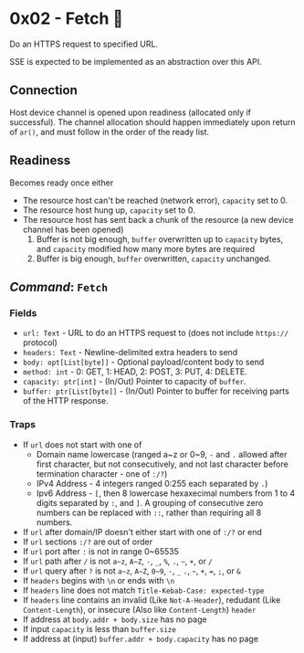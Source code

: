 # 0x02 - Fetch 🧪

Do an HTTPS request to specified URL.

SSE is expected to be implemented as an abstraction over this API.

## Connection

Host device channel is opened upon readiness (allocated only if successful).
The channel allocation should happen immediately upon return of `ar()`, and must
follow in the order of the ready list.

## Readiness

Becomes ready once either
 - The resource host can't be reached (network error), `capacity` set to 0.
 - The resource host hung up, `capacity` set to 0.
 - The resource host has sent back a chunk of the resource (a new device
    channel has been opened)
   1. Buffer is not big enough, `buffer` overwritten up to `capacity` bytes, and
      `capacity` modified how many more bytes are required
   2. Buffer is big enough, `buffer` overwritten, `capacity` unchanged.

## *Command*: `Fetch`

### Fields

 - `url: Text` - URL to do an HTTPS request to (does not include `https://`
   protocol)
 - `headers: Text` - Newline-delimited extra headers to send
 - `body: opt[List[byte]]` - Optional payload/content body to send
 - `method: int` - 0: GET, 1: HEAD, 2: POST, 3: PUT, 4: DELETE.
 - `capacity: ptr[int]` - (In/Out) Pointer to capacity of `buffer`.
 - `buffer: ptr[List[byte]]` - (In/Out) Pointer to buffer for receiving parts of
   the HTTP response.

### Traps

 - If `url` does not start with one of
   - Domain name lowercase (ranged a~z or 0~9, `-` and `.` allowed after first
     character, but not consecutively, and not last character before termination
     character - one of `:/?`)
   - IPv4 Address - 4 integers ranged 0:255 each separated by `.`)
   - Ipv6 Address - `[`, then 8 lowercase hexaxecimal numbers from 1 to 4 digits
     separated by `:`, and `]`.  A grouping of consecutive zero numbers can be
     replaced with `::`, rather than requiring all 8 numbers.
 - If `url` after domain/IP doesn't either start with one of `:/?` or end
 - If `url` sections `:/?` are out of order
 - If `url` port after `:` is not in range 0~65535
 - If `url` path after `/` is not `a~z`, `A~Z`, `-`, `_`, `%`, `.`, `~`, `+`,
   or `/`
 - If `url` query after `?` is not `a~z`, `A~Z`, `0~9`, `-`, `_` `.`, `~`, `+`,
   `=`, `;`, or `&`
 - If `headers` begins with `\n` or ends with `\n`
 - If `headers` line does not match `Title-Kebab-Case: expected-type`
 - If `headers` line contains an invalid (Like `Not-A-Header`), redudant (Like
   `Content-Length`), or insecure (Also like `Content-Length`) `header`
 - If address at `body.addr + body.size` has no page
 - If input `capacity` is less than `buffer.size`
 - If address at (input) `buffer.addr + body.capacity` has no page
